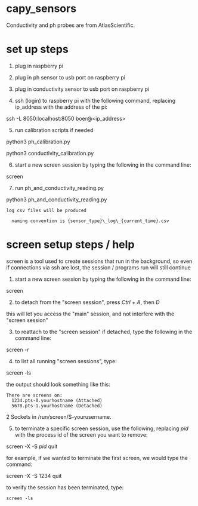 # capy_sensors

Conductivity and ph probes are from AtlasScientific.

# set up steps

1. plug in raspberry pi

2. plug in ph sensor to usb port on raspberry pi

3. plug in conductivity sensor to usb port on raspberry pi

4. ssh (login) to raspberry pi with the following command, replacing ip_address with the address of the pi:

  ssh -L 8050:localhost:8050 boer@<ip_address>

5. run calibration scripts if needed 

  python3 ph_calibration.py

  python3 conductivity_calibration.py

6. start a new screen session by typing the following in the command line:

  screen

7. run ph_and_conductivity_reading.py

  python3 ph_and_conductivity_reading.py

    log csv files will be produced

      naming convention is {sensor_type}\_log\_{current_time}.csv


# screen setup steps / help
screen is a tool used to create sessions that run in the background, so even if connections via ssh are lost, the session / programs run will still continue

1. start a new screen session by typing the following in the command line:
  
  screen

2. to detach from the "screen session", press _Ctrl + A_, then _D_

  this will let you access the "main" session, and not interfere with the "screen session"

3. to reattach to the "screen session" if detached, type the following in the command line:

  screen -r

4. to list all running "screen sessions", type:

  screen -ls

  the output should look something like this:

    There are screens on:
      1234.pts-0.yourhostname (Attached)
      5678.pts-1.yourhostname (Detached)
  2 Sockets in /run/screen/S-yourusername.

5. to terminate a specific screen session, use the following, replacing _pid_ with the process id of the screen you want to remove:

  screen -X -S _pid_ quit

  for example, if we wanted to terminate the first screen, we would type the command:

  screen -X -S 1234 quit

  to verify the session has been terminated, type:
  
    screen -ls